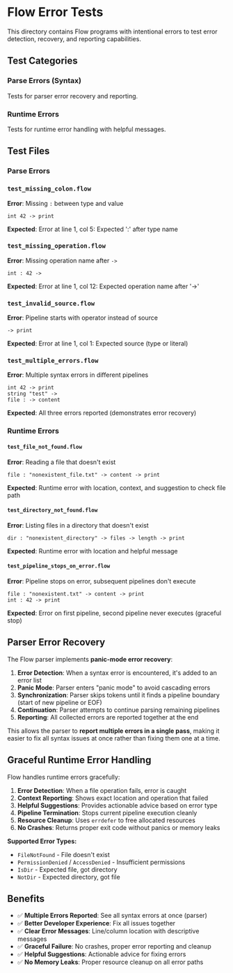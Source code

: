 # Flow Error Tests

This directory contains Flow programs with intentional errors to test error detection, recovery, and reporting capabilities.

## Test Categories

### Parse Errors (Syntax)
Tests for parser error recovery and reporting.

### Runtime Errors
Tests for runtime error handling with helpful messages.

## Test Files

### Parse Errors

### `test_missing_colon.flow`
**Error**: Missing `:` between type and value
```flow
int 42 -> print
```
**Expected**: Error at line 1, col 5: Expected ':' after type name

### `test_missing_operation.flow`
**Error**: Missing operation name after `->`
```flow
int : 42 ->
```
**Expected**: Error at line 1, col 12: Expected operation name after '->'

### `test_invalid_source.flow`
**Error**: Pipeline starts with operator instead of source
```flow
-> print
```
**Expected**: Error at line 1, col 1: Expected source (type or literal)

### `test_multiple_errors.flow`
**Error**: Multiple syntax errors in different pipelines
```flow
int 42 -> print
string "test" ->
file : -> content
```
**Expected**: All three errors reported (demonstrates error recovery)

### Runtime Errors

#### `test_file_not_found.flow`
**Error**: Reading a file that doesn't exist
```flow
file : "nonexistent_file.txt" -> content -> print
```
**Expected**: Runtime error with location, context, and suggestion to check file path

#### `test_directory_not_found.flow`
**Error**: Listing files in a directory that doesn't exist
```flow
dir : "nonexistent_directory" -> files -> length -> print
```
**Expected**: Runtime error with location and helpful message

#### `test_pipeline_stops_on_error.flow`
**Error**: Pipeline stops on error, subsequent pipelines don't execute
```flow
file : "nonexistent.txt" -> content -> print
int : 42 -> print
```
**Expected**: Error on first pipeline, second pipeline never executes (graceful stop)

## Parser Error Recovery

The Flow parser implements **panic-mode error recovery**:

1. **Error Detection**: When a syntax error is encountered, it's added to an error list
2. **Panic Mode**: Parser enters "panic mode" to avoid cascading errors
3. **Synchronization**: Parser skips tokens until it finds a pipeline boundary (start of new pipeline or EOF)
4. **Continuation**: Parser attempts to continue parsing remaining pipelines
5. **Reporting**: All collected errors are reported together at the end

This allows the parser to **report multiple errors in a single pass**, making it easier to fix all syntax issues at once rather than fixing them one at a time.

## Graceful Runtime Error Handling

Flow handles runtime errors gracefully:

1. **Error Detection**: When a file operation fails, error is caught
2. **Context Reporting**: Shows exact location and operation that failed
3. **Helpful Suggestions**: Provides actionable advice based on error type
4. **Pipeline Termination**: Stops current pipeline execution cleanly
5. **Resource Cleanup**: Uses `errdefer` to free allocated resources
6. **No Crashes**: Returns proper exit code without panics or memory leaks

**Supported Error Types:**
- `FileNotFound` - File doesn't exist
- `PermissionDenied` / `AccessDenied` - Insufficient permissions
- `IsDir` - Expected file, got directory
- `NotDir` - Expected directory, got file

## Benefits

- ✅ **Multiple Errors Reported**: See all syntax errors at once (parser)
- ✅ **Better Developer Experience**: Fix all issues together
- ✅ **Clear Error Messages**: Line/column location with descriptive messages
- ✅ **Graceful Failure**: No crashes, proper error reporting and cleanup
- ✅ **Helpful Suggestions**: Actionable advice for fixing errors
- ✅ **No Memory Leaks**: Proper resource cleanup on all error paths
